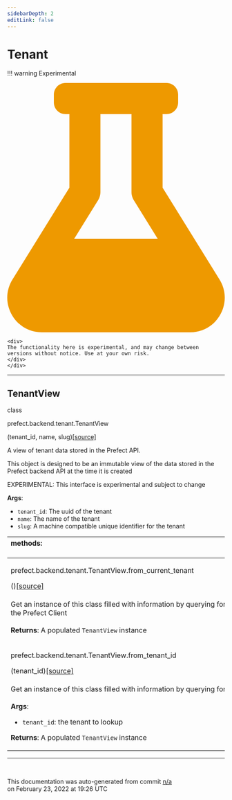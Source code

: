 ```yaml
---
sidebarDepth: 2
editLink: false
---
```

# Tenant

!!! warning Experimental
    <div class="experimental-warning">
    <svg
        aria-hidden="true"
        focusable="false"
        role="img"
        xmlns="http://www.w3.org/2000/svg"
        viewBox="0 0 448 512"
        >
    <path
    fill="#e90"
    d="M437.2 403.5L320 215V64h8c13.3 0 24-10.7 24-24V24c0-13.3-10.7-24-24-24H120c-13.3 0-24 10.7-24 24v16c0 13.3 10.7 24 24 24h8v151L10.8 403.5C-18.5 450.6 15.3 512 70.9 512h306.2c55.7 0 89.4-61.5 60.1-108.5zM137.9 320l48.2-77.6c3.7-5.2 5.8-11.6 5.8-18.4V64h64v160c0 6.9 2.2 13.2 5.8 18.4l48.2 77.6h-172z"
    >
    </path>
    </svg>

    <div>
    The functionality here is experimental, and may change between versions without notice. Use at your own risk.
    </div>
    </div>


---

 ## TenantView
 <div class='class-sig' id='prefect-backend-tenant-tenantview'><p class="prefect-sig">class </p><p class="prefect-class">prefect.backend.tenant.TenantView</p>(tenant_id, name, slug)<span class="source"><a href="https://github.com/PrefectHQ/prefect/blob/master/src/prefect/backend/tenant.py#L9">[source]</a></span></div>

A view of tenant data stored in the Prefect API.

This object is designed to be an immutable view of the data stored in the Prefect backend API at the time it is created

EXPERIMENTAL: This interface is experimental and subject to change

**Args**:     <ul class="args"><li class="args">`tenant_id`: The uuid of the tenant     </li><li class="args">`name`: The name of the tenant     </li><li class="args">`slug`: A machine compatible unique identifier for the tenant</li></ul>

|methods: &nbsp;&nbsp;&nbsp;&nbsp;&nbsp;&nbsp;&nbsp;&nbsp;&nbsp;&nbsp;&nbsp;&nbsp;&nbsp;&nbsp;&nbsp;&nbsp;&nbsp;&nbsp;&nbsp;&nbsp;&nbsp;&nbsp;&nbsp;&nbsp;&nbsp;&nbsp;&nbsp;&nbsp;&nbsp;&nbsp;&nbsp;&nbsp;&nbsp;&nbsp;&nbsp;&nbsp;&nbsp;&nbsp;&nbsp;&nbsp;&nbsp;&nbsp;&nbsp;&nbsp;&nbsp;&nbsp;&nbsp;&nbsp;&nbsp;&nbsp;&nbsp;&nbsp;&nbsp;&nbsp;&nbsp;&nbsp;&nbsp;&nbsp;&nbsp;&nbsp;&nbsp;&nbsp;&nbsp;&nbsp;&nbsp;&nbsp;&nbsp;&nbsp;&nbsp;&nbsp;&nbsp;&nbsp;&nbsp;&nbsp;&nbsp;&nbsp;&nbsp;&nbsp;&nbsp;&nbsp;&nbsp;&nbsp;&nbsp;&nbsp;&nbsp;&nbsp;&nbsp;&nbsp;&nbsp;&nbsp;&nbsp;&nbsp;&nbsp;&nbsp;&nbsp;&nbsp;&nbsp;&nbsp;&nbsp;&nbsp;&nbsp;&nbsp;&nbsp;&nbsp;&nbsp;&nbsp;&nbsp;&nbsp;&nbsp;&nbsp;&nbsp;&nbsp;&nbsp;&nbsp;&nbsp;&nbsp;&nbsp;&nbsp;&nbsp;&nbsp;&nbsp;&nbsp;&nbsp;&nbsp;&nbsp;&nbsp;&nbsp;&nbsp;&nbsp;&nbsp;&nbsp;&nbsp;&nbsp;&nbsp;&nbsp;&nbsp;&nbsp;&nbsp;&nbsp;&nbsp;&nbsp;&nbsp;&nbsp;&nbsp;&nbsp;&nbsp;&nbsp;&nbsp;&nbsp;&nbsp;|
|:----|
 | <div class='method-sig' id='prefect-backend-tenant-tenantview-from-current-tenant'><p class="prefect-class">prefect.backend.tenant.TenantView.from_current_tenant</p>()<span class="source"><a href="https://github.com/PrefectHQ/prefect/blob/master/src/prefect/backend/tenant.py#L132">[source]</a></span></div>
<p class="methods">Get an instance of this class filled with information by querying for the tenant id set in the Prefect Client<br><br>**Returns**:     A populated `TenantView` instance</p>|
 | <div class='method-sig' id='prefect-backend-tenant-tenantview-from-tenant-id'><p class="prefect-class">prefect.backend.tenant.TenantView.from_tenant_id</p>(tenant_id)<span class="source"><a href="https://github.com/PrefectHQ/prefect/blob/master/src/prefect/backend/tenant.py#L116">[source]</a></span></div>
<p class="methods">Get an instance of this class filled with information by querying for the given tenant id<br><br>**Args**:     <ul class="args"><li class="args">`tenant_id`: the tenant to lookup</li></ul> **Returns**:     A populated `TenantView` instance</p>|

---
<br>


<p class="auto-gen">This documentation was auto-generated from commit <a href='https://github.com/PrefectHQ/prefect/commit/n/a'>n/a</a> </br>on February 23, 2022 at 19:26 UTC</p>